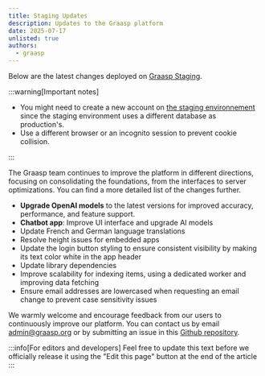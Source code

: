 ```yaml
---
title: Staging Updates
description: Updates to the Graasp platform
date: 2025-07-17
unlisted: true
authors:
  - graasp
---
```


Below are the latest changes deployed on [Graasp Staging](https://builder.stage.graasp.org).

:::warning[Important notes]

- You might need to create a new account on [the staging environnement](https://auth.stage.graasp.org) since the staging environment uses a different database as production's.
- Use a different browser or an incognito session to prevent cookie collision.

:::

The Graasp team continues to improve the platform in different directions, focusing on consolidating the foundations, from the interfaces to server optimizations. You can find a more detailed list of the changes further.

<!-- Everything below this will not be shown in the post overview -->
<!-- truncate -->

- **Upgrade OpenAI models** to the latest versions for improved accuracy, performance, and feature support.
- **Chatbot app**: Improve UI interface and upgrade AI models
- Update French and German language translations
- Resolve height issues for embedded apps
- Update the login button styling to ensure consistent visibility by making its text color white in the app header
- Update library dependencies
- Improve scalability for indexing items, using a dedicated worker and improving data fetching
- Ensure email addresses are lowercased when requesting an email change to prevent case sensitivity issues

<!-- Generic message -->

We warmly welcome and encourage feedback from our users to continuously improve our platform. You can contact us by email [admin@graasp.org](mailto:admin@graasp.org) or by submitting an issue in this [Github repository](https://github.com/graasp/graasp-feedback).

:::info[For editors and developers]
Feel free to update this text before we officially release it using the "Edit this page" button at the end of the article
:::
